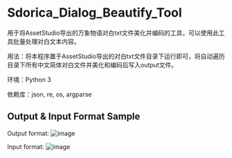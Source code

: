 # Sdorica_Dialog_Beautify_Tool
用于将AssetStudio导出的万象物语对白txt文件美化并编码的工具，可以使用此工具批量处理对白文本内容。

用法：将本程序置于AssetStudio导出的对白txt文件目录下运行即可，将自动遍历目录下所有中文简体对白文件并美化和编码后写入output文件。

环境：Python 3

依赖库：json, re, os, argparse

## Output & Input Format Sample
Output format:
![image](https://github.com/K7cl/Sdorica_Dialog_Beautify_Tool/blob/master/Sample/output_format_sample.png)

Input format:
![image](https://github.com/K7cl/Sdorica_Dialog_Beautify_Tool/blob/master/Sample/Input_format_sample.png)
